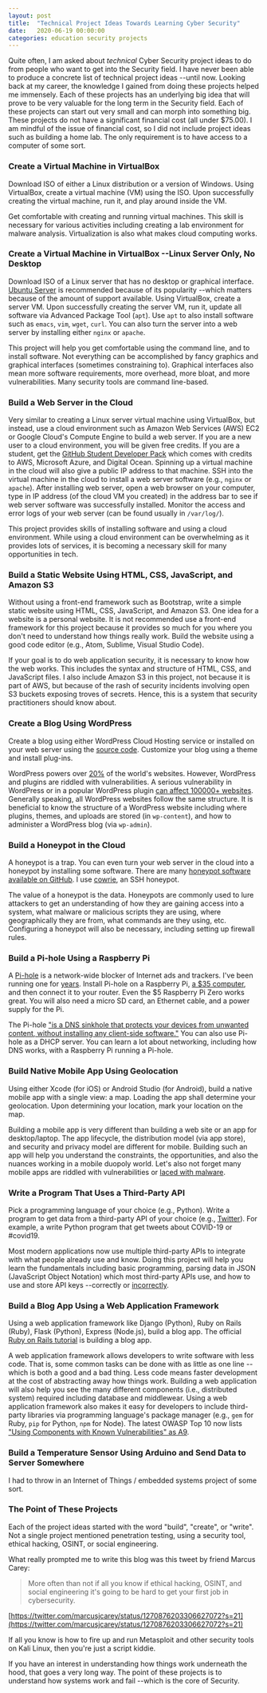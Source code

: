 ```yaml
---
layout: post
title:  "Technical Project Ideas Towards Learning Cyber Security"
date:   2020-06-19 00:00:00
categories: education security projects
---
```


Quite often, I am asked about _technical_ Cyber Security project ideas to do from people who want to get into the Security field.  I have never been able to produce a concrete list of technical project ideas --until now.  Looking back at my career, the knowledge I gained from doing these projects helped me immensely.  Each of these projects has an underlying big idea that will prove to be very valuable for the long term in the Security field.  Each of these projects can start out very small and can morph into something big.  These projects do not have a significant financial cost (all under $75.00).  I am mindful of the issue of financial cost, so I did not include project ideas such as building a home lab.  The only requirement is to have access to a computer of some sort.

### Create a Virtual Machine in VirtualBox
Download ISO of either a Linux distribution or a version of Windows.  Using VirtualBox, create a virtual machine (VM) using the ISO.  Upon successfully creating the virtual machine, run it, and play around inside the VM.

Get comfortable with creating and running virtual machines.  This skill is necessary for various activities including creating a lab environment for malware analysis.  Virtualization is also what makes cloud computing works.

### Create a Virtual Machine in VirtualBox --Linux Server Only, No Desktop

Download ISO of a Linux server that has no desktop or graphical interface. [Ubuntu Server](https://ubuntu.com/download/server) is recommended because of its popularity --which matters because of the amount of support available.  Using VirtualBox, create a server VM.  Upon successfully creating the server VM, run it, update all software via Advanced Package Tool (`apt`).  Use `apt` to also install software such as `emacs`, `vim`, `wget`, `curl`.  You can also turn the server into a web server by installing either `nginx` or `apache`.

This project will help you get comfortable using the command line, and to install software.  Not everything can be accomplished by fancy graphics and graphical interfaces (sometimes constraining to).  Graphical interfaces also mean more software requirements, more overhead, more bloat, and more vulnerabilities.  Many security tools are command line-based.

### Build a Web Server in the Cloud

Very similar to creating a Linux server virtual machine using VirtualBox, but instead, use a cloud environment such as Amazon Web Services (AWS) EC2 or Google Cloud's Compute Engine to build a web server.  If you are a new user to a cloud environment, you will be given free credits.  If you are a student, get the [GitHub Student Developer Pack](https://education.github.com/pack) which comes with credits to AWS, Microsoft Azure, and Digital Ocean.  Spinning up a virtual machine in the cloud will also give a public IP address to that machine.  SSH into the virtual machine in the cloud to install a web server software (e.g., `nginx` or `apache`).  After installing web server, open a web browser on your computer, type in IP address (of the cloud VM you created) in the address bar to see if web server software was successfully installed.  Monitor the access and error logs of your web server (can be found usually in `/var/log/`).

This project provides skills of installing software and using a cloud environment.  While using a cloud environment can be overwhelming as it provides lots of services, it is becoming a necessary skill for many opportunities in tech.

### Build a Static Website Using HTML, CSS, JavaScript, and Amazon S3

Without using a front-end framework such as Bootstrap, write a simple static website using HTML, CSS, JavaScript, and Amazon S3.  One idea for a website is a personal website.  It is not recommended use a front-end framework for this project because it provides so much for you where you don't need to understand how things really work.  Build the website using a good code editor (e.g., Atom, Sublime, Visual Studio Code).

If your goal is to do web application security, it is necessary to know how the web works.  This includes the syntax and structure of HTML, CSS, and JavaScript files.  I also include Amazon S3 in this project, not because it is part of AWS, but because of the rash of security incidents involving open S3 buckets exposing troves of secrets.  Hence, this is a system that security practitioners should know about.

### Create a Blog Using WordPress

Create a blog using either WordPress Cloud Hosting service or installed on your web server using the [source code](https://github.com/wordpress/wordpress).  Customize your blog using a theme and install plug-ins.

WordPress powers over [20%](https://w3techs.com/blog/entry/wordpress-powers-25-percent-of-all-websites) of the world's websites.  However, WordPress and plugins are riddled with vulnerabilities.  A serious vulnerability in WordPress or in a popular WordPress plugin [can affect 100000+ websites](https://www.zdnet.com/article/wordpress-plugin-vulnerability-can-be-exploited-for-full-website-hijacking/).  Generally speaking, all WordPress websites follow the same structure.  It is beneficial to know the structure of a WordPress website including where plugins, themes, and uploads are stored (in `wp-content`), and how to administer a WordPress blog (via `wp-admin`).

### Build a Honeypot in the Cloud

A honeypot is a trap.  You can even turn your web server in the cloud into a honeypot by installing some software.  There are many [honeypot software available on GitHub](https://github.com/paralax/awesome-honeypots).  I use [cowrie](https://github.com/cowrie/cowrie), an SSH honeypot.

The value of a honeypot is the data.  Honeypots are commonly used to lure attackers to get an understanding of how they are gaining access into a system, what malware or malicious scripts they are using, where geographically they are from, what commands are they using, etc.  Configuring a honeypot will also be necessary, including setting up firewall rules.

### Build a Pi-hole Using a Raspberry Pi

A [Pi-hole](https://pi-hole.net/) is a network-wide blocker of Internet ads and trackers.  I've been running one for [years](https://twitter.com/0xmchow/status/864308067659370496).  Install Pi-hole on a Raspberry Pi, [a $35 computer](https://www.raspberrypi.org/), and then connect it to your router.  Even the $5 Raspberry Pi Zero works great.  You will also need a micro SD card, an Ethernet cable, and a power supply for the Pi.

The Pi-hole ["is a DNS sinkhole that protects your devices from unwanted content, without installing any client-side software."](https://docs.pi-hole.net/)  You can also use Pi-hole as a DHCP server.  You can learn a lot about networking, including how DNS works, with a Raspberry Pi running a Pi-hole.

### Build Native Mobile App Using Geolocation

Using either Xcode (for iOS) or Android Studio (for Android), build a native mobile app with a single view: a map.  Loading the app shall determine your geolocation.  Upon determining your location, mark your location on the map.

Building a mobile app is very different than building a web site or an app for desktop/laptop.  The app lifecycle, the distribution model (via app store), and security and privacy model are different for mobile.  Building such an app will help you understand the constraints, the opportunities, and also the nuances working in a mobile duopoly world.  Let's also not forget many mobile apps are riddled with vulnerabilities or [laced with malware](https://gitlab.com/mchow01/DancingPig).

### Write a Program That Uses a Third-Party API

Pick a programming language of your choice (e.g., Python).  Write a program to get data from a third-party API of your choice (e.g., [Twitter](https://developer.twitter.com/en/docs)).  For example, a write Python program that get tweets about COVID-19 or #covid19.

Most modern applications now use multiple third-party APIs to integrate with what people already use and know.  Doing this project will help you learn the fundamentals including basic programming, parsing data in JSON (JavaScript Object Notation) which most third-party APIs use, and how to use and store API keys --correctly or [incorrectly](https://www.zdnet.com/article/over-100000-github-repos-have-leaked-api-or-cryptographic-keys/).

### Build a Blog App Using a Web Application Framework

Using a web application framework like Django (Python), Ruby on Rails (Ruby), Flask (Python), Express (Node.js), build a blog app.  The official [Ruby on Rails tutorial](https://guides.rubyonrails.org/getting_started.html) is building a blog app.

A web application framework allows developers to write software with less code.  That is, some common tasks can be done with as little as one line --which is both a good and a bad thing.  Less code means faster development at the cost of abstracting away how things work.  Building a web application will also help you see the many different components (i.e., distributed system) required including database and middlewear.  Using a web application framework also makes it easy for developers to include third-party libraries via programming language's package manager (e.g., `gem` for Ruby, `pip` for Python, `npm` for Node).  The latest OWASP Top 10 now lists ["Using Components with Known Vulnerabilities" as A9](https://owasp.org/www-project-top-ten/OWASP_Top_Ten_2017/Top_10-2017_A9-Using_Components_with_Known_Vulnerabilities.html).

### Build a Temperature Sensor Using Arduino and Send Data to Server Somewhere

I had to throw in an Internet of Things / embedded systems project of some sort.

### The Point of These Projects

Each of the project ideas started with the word "build", "create", or "write".  Not a single project mentioned penetration testing, using a security tool, ethical hacking, OSINT, or social engineering.

What really prompted me to write this blog was this tweet by friend Marcus Carey:

> More often than not if all you know if ethical hacking, OSINT, and social engineering it's going to be hard to get your first job in cybersecurity.

[https://twitter.com/marcusjcarey/status/1270876203306627072?s=21](https://twitter.com/marcusjcarey/status/1270876203306627072?s=21)

If all you know is how to fire up and run Metasploit and other security tools on Kali Linux, then you're just a script kiddie.

If you have an interest in understanding how things work underneath the hood, that goes a very long way.  The point of these projects is to understand how systems work and fail --which is the core of Security. 